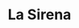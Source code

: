 ---
title: "La Sirena"
url: /barcelona/la-sirena-carrer-del-concili-de-trento/
shop: alimentos congelados
---